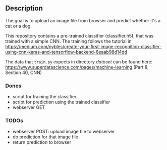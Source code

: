 ## Description
The goal is to upload an image file from browser and predict whether it's a cat or a dog.

This repository contains a pre-trained classifier (classifier.h5), that was trained with a simple CNN.
The training follows the tutorial in https://medium.com/nybles/create-your-first-image-recognition-classifier-using-cnn-keras-and-tensorflow-backend-6eaab98d14dd

The data that `train.py` expects in directory *dataset* can be found here: https://www.superdatascience.com/pages/machine-learning (Part 8, Section 40, CNN)

### Dones
- script for training the classifier
- script for prediction using the trained classifier
- webserver GET

### TODOs
- webserver POST: upload image file to webserver
- do prediction for that image file
- return prediction to browser